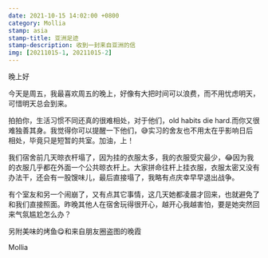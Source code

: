 ```yaml
---
date: 2021-10-15 14:02:00 +0800
category: Mollia
stamp: asia
stamp-title: 亚洲足迹
stamp-description: 收到一封来自亚洲的信
img: [20211015-1, 20211015-2]
---
```


晚上好

今天是周五，我最喜欢周五的晚上，好像有大把时间可以浪费，而不用忧虑明天，可惜明天总会到来。

拍拍你，生活习惯不同还真的很难相处，对于他们，old habits die hard.而你又很难独善其身。我觉得你可以提醒一下他们，😅实习的舍友也不用太在乎影响日后相处，毕竟只是短暂的共室。加油，上！

我们宿舍前几天晾衣杆塌了，因为挂的衣服太多，我的衣服受灾最少，😂因为我的衣服几乎都在外面一个公共晾衣杆上。大家拼命往杆上挂衣服，衣服太密又没有办法干，还会有一股馊味儿，最后直接塌了，我略有点庆幸早早退出战争。

有个室友和另一个闹崩了，又有点其它事情，这几天她都凌晨才回来，也就避免了和我们直接照面。昨晚其他人在宿舍玩得很开心，越开心我越害怕，要是她突然回来气氛尴尬怎么办？

另附美味的烤鱼😋和来自朋友圈盗图的晚霞

Mollia